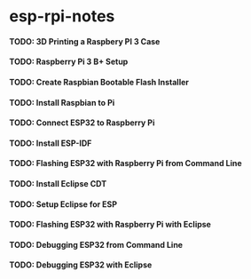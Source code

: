 # esp-rpi-notes

#### TODO: 3D Printing a Raspbery PI 3 Case
#### TODO: Raspberry Pi 3 B+ Setup
#### TODO: Create Raspbian Bootable Flash Installer
#### TODO: Install Raspbian to Pi
#### TODO: Connect ESP32 to Raspberry Pi
#### TODO: Install ESP-IDF
#### TODO: Flashing ESP32 with Raspberry Pi from Command Line
#### TODO: Install Eclipse CDT
#### TODO: Setup Eclipse for ESP
#### TODO: Flashing ESP32 with Raspberry Pi with Eclipse
#### TODO: Debugging ESP32 from Command Line
#### TODO: Debugging ESP32 with Eclipse
